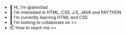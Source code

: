 - 👋 Hi, I’m @ahm0ad
- 👀 I’m interested in HTML, CSS, J.S, JAVA and PAYTHON
- 🌱 I’m currently learning HTML and CSS
- 💞️ I’m looking to collaborate on >>
- 📫 How to reach me >>

<!---
ahm0ad/ahm0ad is a ✨ special ✨ repository because its `README.md` (this file) appears on your GitHub profile.
You can click the Preview link to take a look at your changes.
--->
